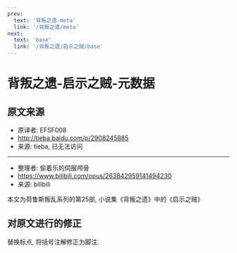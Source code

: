 ```yaml
---
prev:
  text: '背叛之遗-meta'
  link: '/背叛之遗/meta'
next:
  text: 'base'
  link: '/背叛之遗/启示之贼/base'
---
```


# 背叛之遗-启示之贼-元数据

## 原文来源

+ 原译者: EFSF008
+ <http://tieba.baidu.com/p/2908245885>
+ 来源: tieba, 已无法访问

--------

+ 整理者: 偷着乐的伺服颅骨
+ <https://www.bilibili.com/opus/263842959141494230>
+ 来源: bilibili

本文为荷鲁斯叛乱系列的第25部, 小说集《背叛之遗》中的《启示之贼》

## 对原文进行的修正

替换标点, 将括号注解修正为脚注.
